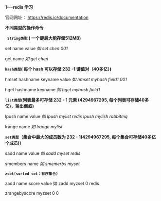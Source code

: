 **1---redis 学习**

 官网网址： https://redis.io/documentation
 
 
 **不同类型的操作命令**
 
**` String类型`  ( 一个键最大能存储512MB)**

 set name value _如 set chen 001_
 
 get name       _如 get chen_
 
 **`hash类型`( 每个 hash 可以存储 232 -1 键值对（40多亿）)**

hmset hashname keyname value  _如 hmset myhash field1 001_

hget  hashname keyname        _如 hget  myhash field1_

**`list类型`(列表最多可存储 232 - 1 元素 (4294967295, 每个列表可存储40多亿)，输出倒叙)**

lpush name value      _如 lpush mylist redis   lpush mylish rabbitmq_

lrange name           _如 lrange mylist_

**`set类型`（集合中最大的成员数为 232 - 1(4294967295, 每个集合可存储40多亿个成员)）**

sadd name value   _如 sadd myset  redis_

smembers name     _如 smemerbs   myset_ 

**`zset(sorted set：有序集合)`**

zadd name score value   如 zadd myzset 0 redis 

zrangebyscore myzset 0 0






 
